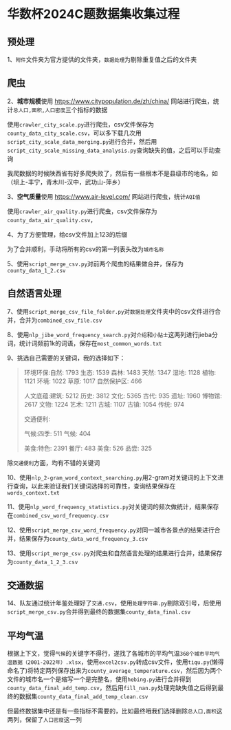 # 华数杯2024C题数据集收集过程

## 预处理

1、`附件`文件夹为官方提供的文件夹，`数据处理`为剔除重复值之后的文件夹

## 爬虫

2、**城市规模**使用 https://www.citypopulation.de/zh/china/ 网站进行爬虫，统计`总人口,面积,人口密度`三个指标的数据

使用`crawler_city_scale.py`进行爬虫，csv文件保存为`county_data_city_scale.csv`，可以多下载几次用`script_city_scale_data_merging.py`进行合并，然后用`script_city_scale_missing_data_analysis.py`查询缺失的值，之后可以手动查询

我爬数据的时候陕西省有好多爬失败了，然后有一些根本不是县级市的地名，如（坝上-丰宁，青木川-汉中，武功山-萍乡）

3、**空气质量**使用 https://www.air-level.com/ 网站进行爬虫，统计`AQI值`

使用`crawler_air_quality.py`进行爬虫，csv文件保存为`county_data_air_quality.csv`，

4、为了方便管理，给csv文件加上123的后缀

为了合并顺利，手动将所有的csv的第一列表头改为`城市名称`

5、使用`script_merge_csv.py`对前两个爬虫的结果做合并，保存为`county_data_1_2.csv`

## 自然语言处理

7、使用`script_merge_csv_file_folder.py`对`数据处理`文件夹中的csv文件进行合并，合并为`combined_csv_file.csv`

8、使用`nlp_jibe_word_frequency_search.py`对`介绍`和`小贴士`这两列进行jieba分词，统计词频前1k的词语，保存在`most_common_words.txt`

9、挑选自己需要的关键词，我的选择如下：

> 环境环保:自然: 1793 生态: 1539 森林: 1483 天然: 1347  湿地: 1128 植物: 1121 环境: 1022 草原: 1017 自然保护区: 466
> 
> 人文底蕴:建筑: 5212 历史: 3812 文化: 5365 古代: 935 遗址: 1960 博物馆: 2617 文物: 1224 艺术: 1211 古城: 1107 古镇: 1054  传统: 974
> 
> 交通便利:
> 
> 气候:四季: 511 气候: 404
> 
> 美食:特色: 2391 餐厅: 483 美食: 526 品尝: 325

除`交通便利`方面，均有不错的关键词

10、使用`nlp_2-gram_word_context_searching.py`用2-gram对关键词的上下文进行查询，以此来验证我们关键词选择的可靠性，查询结果保存在`words_context.txt`

11、使用`nlp_word_frequency_statistics.py`对关键词的频次做统计，结果保存在`combined_csv_word_frequency.csv`

12、使用`script_merge_csv_word_frequency.py`对同一城市各景点的结果进行合并，结果保存为`county_data_word_frequency_3.csv`

13、使用`script_merge_csv.py`对爬虫和自然语言处理的结果进行合并，结果保存为`county_data_1_2_3.csv`

## 交通数据

14、队友通过统计年鉴处理好了`交通.csv`，使用`处理字符串.py`剔除双引号，后使用`script_merge_csv.py`合并得到最终的数据集`county_data_final.csv`

## 平均气温

根据上下文，觉得`气候`的关键字不得行，遂找了各城市的平均气温`368个城市平均气温数据（2001-2022年）.xlsx`，使用`excel2csv.py`转成csv文件，使用`tiqu.py`(懒得命名了)将特定两列保存出来为`county_average_temperature.csv`，然后因为两个文件的城市名一个是缩写一个是完整名，使用`hebing.py`进行合并得到`county_data_final_add_temp.csv`，然后用`fill_nan.py`处理完缺失值之后得到最终的数据集`county_data_final_add_temp_clean.csv`

但最终数据集中还是有一些指标不需要的，比如最终哦我们选择删除`总人口,面积`这两列，保留了`人口密度`这一列